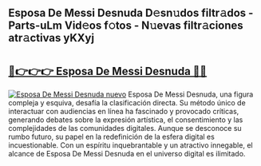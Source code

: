 ## Esposa De Messi Desnuda D𝚎sn𝚞dos filtr𝚊dos - Parts-uLm Vid𝚎os f𝚘tos - N𝚞evas filtr𝚊ciones atr𝚊ctivas yKXyj

# <h2><a href="http://mbaiio.tromn.icu/?c=Esposa+De+Messi+Desnuda">🔗👉👉👉 Esposa De Messi Desnuda 🔗🔗</a></h2>

[![Esposa De Messi Desnuda nuevo](https://i.imgur.com/pEAQMta.gif)](http://mbaiio.tromn.icu/?c=Esposa+De+Messi+Desnuda)
Esposa De Messi Desnuda, una figura compleja y esquiva, desafía la clasificación directa. Su método único de interactuar con audiencias en línea ha fascinado y provocado críticas, generando debates sobre la expresión artística, el consentimiento y las complejidades de las comunidades digitales. Aunque se desconoce su rumbo futuro, su papel en la redefinición de la esfera digital es incuestionable. Con un espíritu inquebrantable y un atractivo innegable, el alcance de Esposa De Messi Desnuda en el universo digital es ilimitado.
